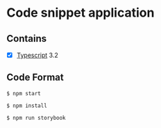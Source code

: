 # Code snippet application


## Contains

- [x] [Typescript](https://www.typescriptlang.org/) 3.2

## Code Format

```
$ npm start
```

```
$ npm install
```

```
$ npm run storybook
```
